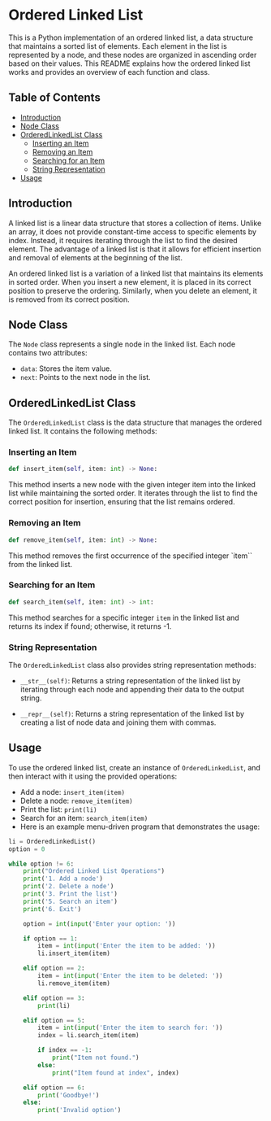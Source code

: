 # Ordered Linked List

This is a Python implementation of an ordered linked list, a data structure that maintains a sorted list of elements. Each element in the list is represented by a node, and these nodes are organized in ascending order based on their values. This README explains how the ordered linked list works and provides an overview of each function and class.

## Table of Contents
- [Introduction](#introduction)
- [Node Class](#node-class)
- [OrderedLinkedList Class](#orderedlinkedlist-class)
  - [Inserting an Item](#inserting-an-item)
  - [Removing an Item](#removing-an-item)
  - [Searching for an Item](#searching-for-an-item)
  - [String Representation](#string-representation)
- [Usage](#usage)

## Introduction

A linked list is a linear data structure that stores a collection of items. Unlike an array, it does not provide constant-time access to specific elements by index. Instead, it requires iterating through the list to find the desired element. The advantage of a linked list is that it allows for efficient insertion and removal of elements at the beginning of the list.

An ordered linked list is a variation of a linked list that maintains its elements in sorted order. When you insert a new element, it is placed in its correct position to preserve the ordering. Similarly, when you delete an element, it is removed from its correct position.

## Node Class

The `Node` class represents a single node in the linked list. Each node contains two attributes:
- `data`: Stores the item value.
- `next`: Points to the next node in the list.

## OrderedLinkedList Class

The `OrderedLinkedList` class is the data structure that manages the ordered linked list. It contains the following methods:

### Inserting an Item

```python
def insert_item(self, item: int) -> None:
```

This method inserts a new node with the given integer item into the linked list while maintaining the sorted order. It iterates through the list to find the correct position for insertion, ensuring that the list remains ordered.

### Removing an Item

```python
def remove_item(self, item: int) -> None:
```

This method removes the first occurrence of the specified integer `item`` from the linked list.

### Searching for an Item

```python
def search_item(self, item: int) -> int:
```

This method searches for a specific integer `item` in the linked list and returns its index if found; otherwise, it returns -1.

### String Representation
The `OrderedLinkedList` class also provides string representation methods:

- ```__str__(self)```: Returns a string representation of the linked list by iterating through each node and appending their data to the output string.

- ```__repr__(self)```: Returns a string representation of the linked list by creating a list of node data and joining them with commas.

## Usage
To use the ordered linked list, create an instance of `OrderedLinkedList`, and then interact with it using the provided operations:

- Add a node: `insert_item(item)`
- Delete a node: `remove_item(item)`
- Print the list: `print(li)`
- Search for an item: `search_item(item)`
- Here is an example menu-driven program that demonstrates the usage:

```python
li = OrderedLinkedList()
option = 0

while option != 6:
    print("Ordered Linked List Operations")
    print('1. Add a node')
    print('2. Delete a node')
    print('3. Print the list')
    print('5. Search an item')
    print('6. Exit')

    option = int(input('Enter your option: '))

    if option == 1:
        item = int(input('Enter the item to be added: '))
        li.insert_item(item)

    elif option == 2:
        item = int(input('Enter the item to be deleted: '))
        li.remove_item(item)

    elif option == 3:
        print(li)

    elif option == 5:
        item = int(input('Enter the item to search for: '))
        index = li.search_item(item)

        if index == -1:
            print("Item not found.")
        else:
            print("Item found at index", index)

    elif option == 6:
        print('Goodbye!')
    else:
        print('Invalid option')
```
